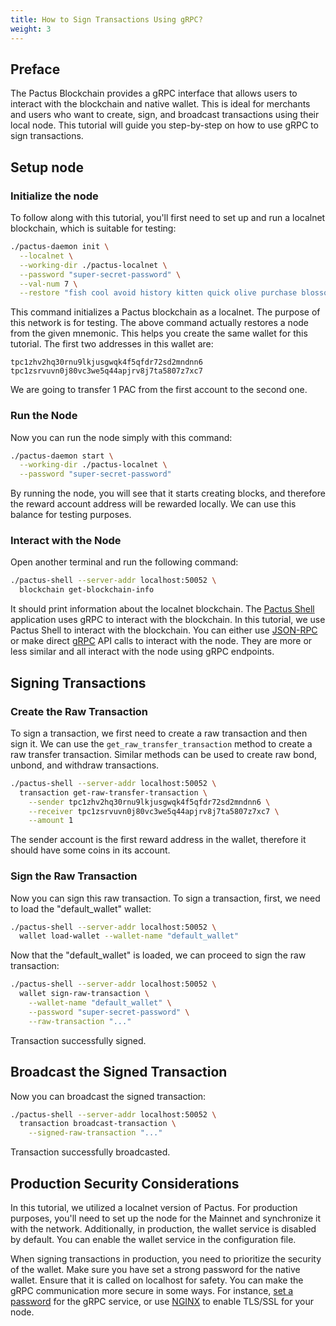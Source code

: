 ```yaml
---
title: How to Sign Transactions Using gRPC?
weight: 3
---
```


## Preface

The Pactus Blockchain provides a gRPC interface that allows users to interact with the blockchain and native wallet.
This is ideal for merchants and users who want to create, sign, and broadcast transactions using their local node.
This tutorial will guide you step-by-step on how to use gRPC to sign transactions.

## Setup node

### Initialize the node

To follow along with this tutorial, you'll first need to set up and run a localnet blockchain, which is suitable for testing:

```bash
./pactus-daemon init \
  --localnet \
  --working-dir ./pactus-localnet \
  --password "super-secret-password" \
  --val-num 7 \
  --restore "fish cool avoid history kitten quick olive purchase blossom grocery cool treat"
```

This command initializes a Pactus blockchain as a localnet.
The purpose of this network is for testing.
The above command actually restores a node from the given mnemonic.
This helps you create the same wallet for this tutorial.
The first two addresses in this wallet are:

```text
tpc1zhv2hq30rnu9lkjusgwqk4f5qfdr72sd2mndnn6
tpc1zsrvuvn0j80vc3we5q44apjrv8j7ta5807z7xc7
```

We are going to transfer 1 PAC from the first account to the second one.

### Run the Node

Now you can run the node simply with this command:

```bash
./pactus-daemon start \
  --working-dir ./pactus-localnet \
  --password "super-secret-password"
```

By running the node, you will see that it starts creating blocks, and
therefore the reward account address will be rewarded locally.
We can use this balance for testing purposes.

### Interact with the Node

Open another terminal and run the following command:

```bash
./pactus-shell --server-addr localhost:50052 \
  blockchain get-blockchain-info
```

It should print information about the localnet blockchain.
The [Pactus Shell](https://docs.pactus.org/tutorials/pactus-shell/)
application uses gRPC to interact with the blockchain.
In this tutorial, we use Pactus Shell to interact with the blockchain.
You can either use
[JSON-RPC](https://docs.pactus.org/api/json-rpc/)
or make direct
[gRPC](https://docs.pactus.org/api/grpc/) API calls to interact with the node.
They are more or less similar and all interact with the node using gRPC endpoints.

## Signing Transactions

### Create the Raw Transaction

To sign a transaction, we first need to create a raw transaction and then sign it.
We can use the `get_raw_transfer_transaction` method to create a raw transfer transaction.
Similar methods can be used to create raw bond, unbond, and withdraw transactions.

```bash
./pactus-shell --server-addr localhost:50052 \
  transaction get-raw-transfer-transaction \
    --sender tpc1zhv2hq30rnu9lkjusgwqk4f5qfdr72sd2mndnn6 \
    --receiver tpc1zsrvuvn0j80vc3we5q44apjrv8j7ta5807z7xc7 \
    --amount 1
```

The sender account is the first reward address in the wallet, therefore it should have some coins in its account.

### Sign the Raw Transaction

Now you can sign this raw transaction. To sign a transaction,
first, we need to load the "default_wallet" wallet:

```bash
./pactus-shell --server-addr localhost:50052 \
  wallet load-wallet --wallet-name "default_wallet"
```

Now that the "default_wallet" is loaded, we can proceed to sign the raw transaction:

```bash
./pactus-shell --server-addr localhost:50052 \
  wallet sign-raw-transaction \
    --wallet-name "default_wallet" \
    --password "super-secret-password" \
    --raw-transaction "..."
```

Transaction successfully signed.

## Broadcast the Signed Transaction

Now you can broadcast the signed transaction:

```bash
./pactus-shell --server-addr localhost:50052 \
  transaction broadcast-transaction \
    --signed-raw-transaction "..."
```

Transaction successfully broadcasted.

## Production Security Considerations

In this tutorial, we utilized a localnet version of Pactus.
For production purposes, you'll need to set up the node for the Mainnet and synchronize it with the network.
Additionally, in production, the wallet service is disabled by default.
You can enable the wallet service in the configuration file.

When signing transactions in production, you need to prioritize the security of the wallet.
Make sure you have set a strong password for the native wallet.
Ensure that it is called on localhost for safety.
You can make the gRPC communication more secure in some ways.
For instance, [set a password](/tutorials/grpc-basic-auth/) for the gRPC service,
or use [NGINX](https://www.nginx.com/blog/nginx-1-13-10-grpc/) to enable TLS/SSL for your node.
